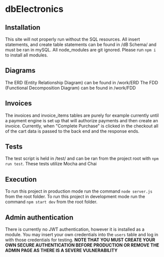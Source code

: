 # dbElectronics

## Installation
This site will not properly run without the SQL resources. All insert statements, and create table statements can be found in /dB Schema/ and must be ran in mySQL. 
All node_modules are git ignored. Please run `npm i` to install all modules. 

## Diagrams
The ERD (Entity Relationship Diagram) can be found in /work/ERD
The FDD (Functional Decomposition Diagram) can be found in /work/FDD

## Invoices
The invoices and invoice_items tables are purely for example currently until a payment engine is set up that will authorize payments and then create an invoice. Currently, when "Complete Purchase" is clicked in the checkout all of the cart data is passed to the back end and the response ends.

## Tests
The test script is held in /test/ and can be ran from the project root with `npm run test`. These tests utilize Mocha and Chai

## Execution
To run this project in production mode run the command `node server.js` from the root folder. 
To run this project in development mode run the command `npm start dev` from the root folder. 

## Admin authentication
There is currently no JWT authentication, however it is installed as a module. You may insert your own credentials into the `users` table and log in with those credentials for testing. 
**NOTE THAT YOU MUST CREATE YOUR OWN SECURE AUTHENTICATION BEFORE PRODUCTION OR REMOVE THE ADMIN PAGE AS THERE IS A SEVERE VULNERABILITY** 
